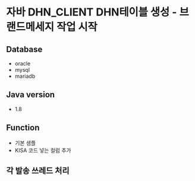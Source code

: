 # 자바 DHN_CLIENT DHN테이블 생성 - 브랜드메세지 작업 시작
## Database
- oracle
- mysql
- mariadb

## Java version
- 1.8

## Function
- 기본 샘플
- KISA 코드 넣는 컬럼 추가

## 각 발송 쓰레드 처리